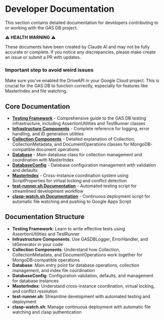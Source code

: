 # Developer Documentation

This section contains detailed documentation for developers contributing to or working with the GAS DB project.

⚠️ **HEALTH WARNING** ⚠️

These documents have been created by Claude AI and may not be fully accurate or complete. If you notice any discrepancies, please make create an issue or submit a PR with updates.

### Important step to avoid weird issues

Make sure you've enabled the DriveAPI in your Google Cloud project. This is crucial for the GAS DB to function correctly, especially for features like MasterIndex and file watching.

## Core Documentation

- [**Testing Framework**](./Testing_Framework.md) - Comprehensive guide to the GAS DB testing infrastructure, including AssertionUtilities and TestRunner classes
- [**Infrastructure Components**](./Infrastructure_Components.md) - Complete reference for logging, error handling, and ID generation utilities
- [**Collection Components**](./Collection_Components.md) - Detailed explanation of Collection, CollectionMetadata, and DocumentOperations classes for MongoDB-compatible document operations
- [**Database**](./Database.md) - Main database class for collection management and coordination with MasterIndex
- [**DatabaseConfig**](./DatabaseConfig.md) - Database configuration management with validation and defaults
- [**MasterIndex**](./MasterIndex.md) - Cross-instance coordination system using ScriptProperties for virtual locking and conflict detection
- [**test-runner.sh Documentation**](./test-runner.sh.md) - Automated testing script for streamlined development workflow
- [**clasp-watch.sh Documentation**](./clasp-watch.sh.md) - Continuous deployment script for automatic file watching and pushing to Google Apps Script

## Documentation Structure

- **Testing Framework**: Learn to write effective tests using AssertionUtilities and TestRunner
- **Infrastructure Components**: Use GASDBLogger, ErrorHandler, and IdGenerator in your code
- **Collection Components**: Understand how Collection, CollectionMetadata, and DocumentOperations work together for MongoDB-compatible operations
- **Database**: Main entry point for database operations, collection management, and index file coordination
- **DatabaseConfig**: Configuration validation, defaults, and management for database instances
- **MasterIndex**: Understand cross-instance coordination, virtual locking, and conflict resolution
- **test-runner.sh**: Streamline development with automated testing and deployment
- **clasp-watch.sh**: Manage continuous deployment with automatic file watching and clasp authentication
